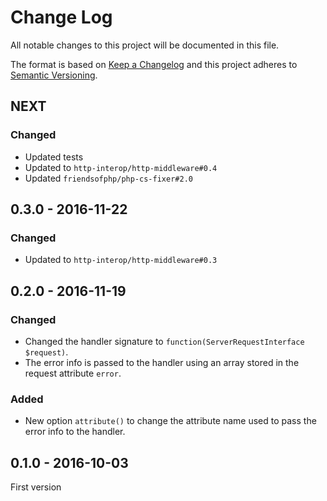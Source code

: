 # Change Log
All notable changes to this project will be documented in this file.

The format is based on [Keep a Changelog](http://keepachangelog.com/) 
and this project adheres to [Semantic Versioning](http://semver.org/).

## NEXT

### Changed

* Updated tests
* Updated to `http-interop/http-middleware#0.4`
* Updated `friendsofphp/php-cs-fixer#2.0`

## 0.3.0 - 2016-11-22

### Changed

* Updated to `http-interop/http-middleware#0.3`

## 0.2.0 - 2016-11-19

### Changed

* Changed the handler signature to `function(ServerRequestInterface $request)`.
* The error info is passed to the handler using an array stored in the request attribute `error`.

### Added

* New option `attribute()` to change the attribute name used to pass the error info to the handler.

## 0.1.0 - 2016-10-03

First version
